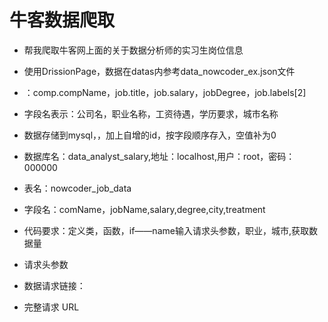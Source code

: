 # 牛客数据爬取
* 帮我爬取牛客网上面的关于数据分析师的实习生岗位信息
* 使用DrissionPage，数据在datas内参考data_nowcoder_ex.json文件
* ：comp.compName，job.title，job.salary，jobDegree，job.labels[2]
* 字段名表示：公司名，职业名称，工资待遇，学历要求，城市名称
* 数据存储到mysql，，加上自增的id，按字段顺序存入，空值补为0
* 数据库名：data_analyst_salary,地址：localhost,用户：root，密码：000000
* 表名：nowcoder_job_data
* 字段名：comName，jobName,salary,degree,city,treatment
* 代码要求：定义类，函数，if——name输入请求头参数，职业，城市,获取数据量

* 请求头参数




* 数据请求链接：


* 完整请求 URL